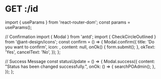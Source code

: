 # GET :/id
import { useParams } from 'react-router-dom';
const params = useParams();

// Confirmation
import { Modal } from 'antd';
import { CheckCircleOutlined } from '@ant-design/icons';
const confirm = () => {
    Modal.confirm({
        title: 'Do you want to confirm',
        icon: <CheckCircleOutlined />,
        content: null,
        onOk() {
        form.submit();
        },
        okText: 'Yes',
        cancelText: 'No',
    });
};

  // Success Message
  const statusUpdate = () => {
    Modal.success({
      content: "Status has been changed successfully.",
      onOk: () => {
        searchPOAdmin();
      },
    });
  };

